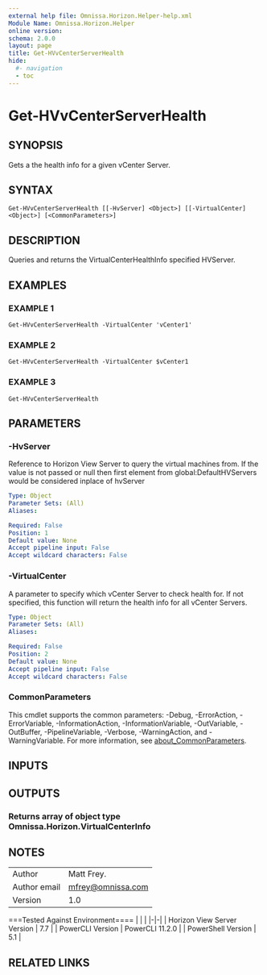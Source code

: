 ```yaml
---
external help file: Omnissa.Horizon.Helper-help.xml
Module Name: Omnissa.Horizon.Helper
online version:
schema: 2.0.0
layout: page
title: Get-HVvCenterServerHealth
hide:
  #- navigation
  - toc
---
```


# Get-HVvCenterServerHealth

## SYNOPSIS
Gets a the health info for a given vCenter Server.

## SYNTAX

```
Get-HVvCenterServerHealth [[-HvServer] <Object>] [[-VirtualCenter] <Object>] [<CommonParameters>]
```

## DESCRIPTION
Queries and returns the VirtualCenterHealthInfo specified HVServer.

## EXAMPLES

### EXAMPLE 1
```
Get-HVvCenterServerHealth -VirtualCenter 'vCenter1'
```

### EXAMPLE 2
```
Get-HVvCenterServerHealth -VirtualCenter $vCenter1
```

### EXAMPLE 3
```
Get-HVvCenterServerHealth
```

## PARAMETERS

### -HvServer
Reference to Horizon View Server to query the virtual machines from.
If the value is not passed or null then
first element from global:DefaultHVServers would be considered inplace of hvServer

```yaml
Type: Object
Parameter Sets: (All)
Aliases:

Required: False
Position: 1
Default value: None
Accept pipeline input: False
Accept wildcard characters: False
```

### -VirtualCenter
A parameter to specify which vCenter Server to check health for.
If not specified, this function will return the
health info for all vCenter Servers.

```yaml
Type: Object
Parameter Sets: (All)
Aliases:

Required: False
Position: 2
Default value: None
Accept pipeline input: False
Accept wildcard characters: False
```

### CommonParameters
This cmdlet supports the common parameters: -Debug, -ErrorAction, -ErrorVariable, -InformationAction, -InformationVariable, -OutVariable, -OutBuffer, -PipelineVariable, -Verbose, -WarningAction, and -WarningVariable. For more information, see [about_CommonParameters](http://go.microsoft.com/fwlink/?LinkID=113216).

## INPUTS

## OUTPUTS

### Returns array of object type Omnissa.Horizon.VirtualCenterInfo
## NOTES
| | |
|-|-|
| Author | Matt Frey. |
| Author email | mfrey@omnissa.com |
| Version | 1.0 |

===Tested Against Environment====
| | |
|-|-|
| Horizon View Server Version | 7.7 |
| PowerCLI Version | PowerCLI 11.2.0 |
| PowerShell Version | 5.1 |

## RELATED LINKS

